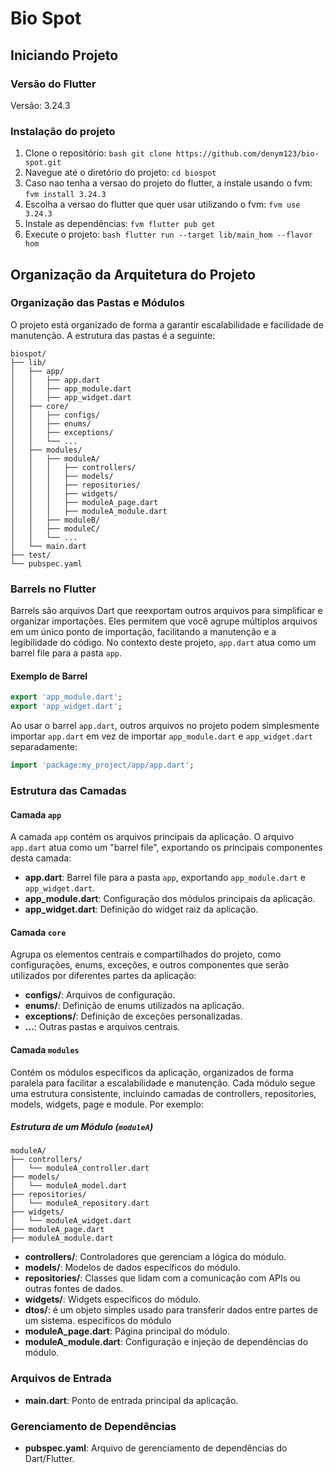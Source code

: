 
# Bio Spot

## Iniciando Projeto
### Versão do Flutter

Versão: 3.24.3

### Instalação do projeto
1. Clone o repositório: ```bash git clone https://github.com/denym123/bio-spot.git ```
3. Navegue até o diretório do projeto: ```cd biospot```
2. Caso nao tenha a versao do projeto do flutter, a instale usando o fvm:  ```fvm install 3.24.3```
4. Escolha a versao do flutter que quer usar utilizando o fvm:  ```fvm use 3.24.3```
4. Instale as dependências: ```fvm flutter pub get```
5. Execute o projeto: ```bash flutter run --target lib/main_hom --flavor hom```


## Organização da Arquitetura do Projeto

### Organização das Pastas e Módulos

O projeto está organizado de forma a garantir escalabilidade e facilidade de manutenção. A estrutura das pastas é a seguinte:

```plaintext  
biospot/  
├── lib/  
│   ├── app/  
│   │   ├── app.dart  
│   │   ├── app_module.dart  
│   │   ├── app_widget.dart  
│   ├── core/  
│   │   ├── configs/  
│   │   ├── enums/  
│   │   ├── exceptions/  
│   │   └── ...  
│   ├── modules/  
│   │   ├── moduleA/  
│   │   │   ├── controllers/  
│   │   │   ├── models/  
│   │   │   ├── repositories/  
│   │   │   ├── widgets/  
│   │   │   ├── moduleA_page.dart  
│   │   │   ├── moduleA_module.dart  
│   │   ├── moduleB/  
│   │   ├── moduleC/  
│   │   └── ...  
│   └── main.dart  
├── test/  
└── pubspec.yaml  
```  

### Barrels no Flutter

Barrels são arquivos Dart que reexportam outros arquivos para simplificar e organizar importações. Eles permitem que você agrupe múltiplos arquivos em um único ponto de importação, facilitando a manutenção e a legibilidade do código. No contexto deste projeto, `app.dart` atua como um barrel file para a pasta `app`.

#### Exemplo de Barrel
```dart  
export 'app_module.dart';
export 'app_widget.dart';  
```  

Ao usar o barrel `app.dart`, outros arquivos no projeto podem simplesmente importar `app.dart` em vez de importar `app_module.dart` e `app_widget.dart` separadamente:

```dart  
import 'package:my_project/app/app.dart';  
```  

### Estrutura das Camadas

#### Camada `app`
A camada `app` contém os arquivos principais da aplicação. O arquivo `app.dart` atua como um "barrel file", exportando os principais componentes desta camada:
- **app.dart**: Barrel file para a pasta `app`, exportando `app_module.dart` e `app_widget.dart`.
- **app_module.dart**: Configuração dos módulos principais da aplicação.
- **app_widget.dart**: Definição do widget raiz da aplicação.

#### Camada `core`
Agrupa os elementos centrais e compartilhados do projeto, como configurações, enums, exceções, e outros componentes que serão utilizados por diferentes partes da aplicação:
- **configs/**: Arquivos de configuração.
- **enums/**: Definição de enums utilizados na aplicação.
- **exceptions/**: Definição de exceções personalizadas.
- **...**: Outras pastas e arquivos centrais.

#### Camada `modules`
Contém os módulos específicos da aplicação, organizados de forma paralela para facilitar a escalabilidade e manutenção. Cada módulo segue uma estrutura consistente, incluindo camadas de controllers, repositories, models, widgets, page e module. Por exemplo:

##### Estrutura de um Módulo (`moduleA`)
```plaintext  
moduleA/  
├── controllers/  
│   └── moduleA_controller.dart  
├── models/  
│   └── moduleA_model.dart  
├── repositories/  
│   └── moduleA_repository.dart  
├── widgets/  
│   └── moduleA_widget.dart  
├── moduleA_page.dart  
├── moduleA_module.dart  
```  

- **controllers/**: Controladores que gerenciam a lógica do módulo.
- **models/**: Modelos de dados específicos do módulo.
- **repositories/**: Classes que lidam com a comunicação com APIs ou outras fontes de dados.
- **widgets/**: Widgets específicos do módulo.
- **dtos/**:  é um objeto simples usado para transferir dados entre partes de um sistema. especificos do módulo
- **moduleA_page.dart**: Página principal do módulo.
- **moduleA_module.dart**: Configuração e injeção de dependências do módulo.

### Arquivos de Entrada
- **main.dart**: Ponto de entrada principal da aplicação.

### Gerenciamento de Dependências
- **pubspec.yaml**: Arquivo de gerenciamento de dependências do Dart/Flutter.
